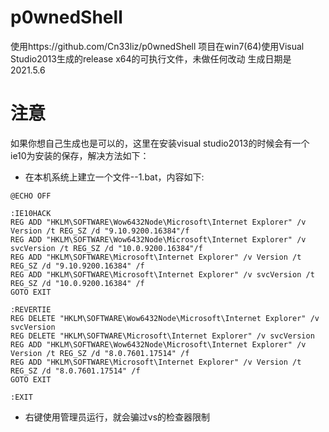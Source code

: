 # p0wnedShell
使用https://github.com/Cn33liz/p0wnedShell
项目在win7(64)使用Visual Studio2013生成的release x64的可执行文件，未做任何改动
生成日期是2021.5.6
# 注意
如果你想自己生成也是可以的，这里在安装visual studio2013的时候会有一个ie10为安装的保存，解决方法如下：
+ 在本机系统上建立一个文件--1.bat，内容如下:
~~~shell
@ECHO OFF
 
:IE10HACK 
REG ADD "HKLM\SOFTWARE\Wow6432Node\Microsoft\Internet Explorer" /v Version /t REG_SZ /d "9.10.9200.16384"/f 
REG ADD "HKLM\SOFTWARE\Wow6432Node\Microsoft\Internet Explorer" /v svcVersion /t REG_SZ /d "10.0.9200.16384"/f 
REG ADD "HKLM\SOFTWARE\Microsoft\Internet Explorer" /v Version /t REG_SZ /d "9.10.9200.16384" /f 
REG ADD "HKLM\SOFTWARE\Microsoft\Internet Explorer" /v svcVersion /t REG_SZ /d "10.0.9200.16384" /f 
GOTO EXIT
 
:REVERTIE 
REG DELETE "HKLM\SOFTWARE\Wow6432Node\Microsoft\Internet Explorer" /v svcVersion 
REG DELETE "HKLM\SOFTWARE\Microsoft\Internet Explorer" /v svcVersion 
REG ADD "HKLM\SOFTWARE\Wow6432Node\Microsoft\Internet Explorer" /v Version /t REG_SZ /d "8.0.7601.17514" /f 
REG ADD "HKLM\SOFTWARE\Microsoft\Internet Explorer" /v Version /t REG_SZ /d "8.0.7601.17514" /f 
GOTO EXIT
 
:EXIT
~~~
+ 右键使用管理员运行，就会骗过vs的检查器限制
